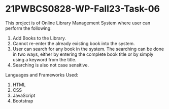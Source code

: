 # 21PWBCS0828-WP-Fall23-Task-06
This project is of Online Library Management System where user can perform the following:
  1. Add Books to the Library.
  2. Cannot re-enter the already existing book into the system.
  3. User can search for any book in the system. The searching can be done in two ways, either by entering the complete book title or by simply using a keyword from the title.
  4. Searching is also not case sensitive.

Languages and Frameworks Used:
  1. HTML
  2. CSS
  3. JavaScript
  4. Bootstrap
